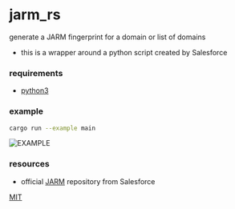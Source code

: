 # jarm_rs

generate a JARM fingerprint for a domain or list of domains
- this is a wrapper around a python script created by Salesforce

### requirements
- [python3](https://www.python.org/downloads/)

### example
```zsh
cargo run --example main
```

![EXAMPLE](https://user-images.githubusercontent.com/17755587/107860883-d2be4780-6df6-11eb-8dda-61b11a8bbe9c.png)

### resources
- official [JARM](https://github.com/salesforce/jarm) repository from Salesforce

[MIT](LICENSE)
